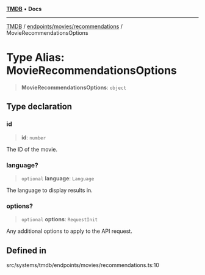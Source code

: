 [**TMDB**](../../../../README.md) • **Docs**

***

[TMDB](../../../../README.md) / [endpoints/movies/recommendations](../README.md) / MovieRecommendationsOptions

# Type Alias: MovieRecommendationsOptions

> **MovieRecommendationsOptions**: `object`

## Type declaration

### id

> **id**: `number`

The ID of the movie.

### language?

> `optional` **language**: `Language`

The language to display results in.

### options?

> `optional` **options**: `RequestInit`

Any additional options to apply to the API request.

## Defined in

src/systems/tmdb/endpoints/movies/recommendations.ts:10
